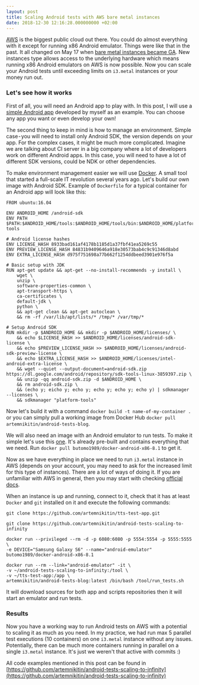 ```yaml
---
layout: post
title: Scaling Android tests with AWS bare metal instances
date: 2018-12-30 12:16:28.000000000 +02:00
---
```


[AWS](https://aws.amazon.com/) is the biggest public cloud out there. You could do almost everything with it except for running x86 Android emulator. Things were like that in the past. It all changed on May 17 when [bare metal instances became GA](https://medium.com/r/?url=https%3A%2F%2Faws.amazon.com%2Fabout-aws%2Fwhats-new%2F2018%2F05%2Fannouncing-general-availability-of-amazon-ec2-bare-metal-instances%2F). New instances type allows access to the underlying hardware which means running x86 Android emulators on AWS is now possible. Now you can scale your Android tests until exceeding limits on `i3.metal` instances or your money run out.    

### Let's see how it works   
First of all, you will need an Android app to play with. In this post, I will use a [simple Android app](https://github.com/artemnikitin/tts-test-app) developed by myself as an example. You can choose any app you want or even develop your own!    

The second thing to keep in mind is how to manage an environment. Simple case - you will need to install only Android SDK, the version depends on your app. For the complex cases, it might be much more complicated. Imagine we are talking about CI server in a big company where a lot of developers work on different Android apps. In this case, you will need to have a lot of different SDK versions, could be NDK or other dependencies.     

To make environment management easier we will use [Docker](https://www.docker.com/). A small tool that started a full-scale IT revolution several years ago. Let's build our own image with Android SDK. Example of `Dockerfile` for a typical container for an Android app will look like this:     
```
FROM ubuntu:16.04

ENV ANDROID_HOME /android-sdk
ENV PATH $PATH:$ANDROID_HOME/tools:$ANDROID_HOME/tools/bin:$ANDROID_HOME/platform-tools

# Android license hashes
ENV LICENSE_HASH 8933bad161af4178b1185d1a37fbf41ea5269c55
ENV PREVIEW_LICENSE_HASH 84831b9409646a918e30573bab4c9c91346d8abd
ENV EXTRA_LICENSE_HASH d975f751698a77b662f1254ddbeed3901e976f5a

# Basic setup with JDK
RUN apt-get update && apt-get --no-install-recommends -y install \
    wget \
    unzip \
    software-properties-common \
    apt-transport-https \
    ca-certificates \
    default-jdk \
    python \
    && apt-get clean && apt-get autoclean \
    && rm -rf /var/lib/apt/lists/* /tmp/* /var/tmp/*

# Setup Android SDK 
RUN mkdir -p $ANDROID_HOME && mkdir -p $ANDROID_HOME/licenses/ \
    && echo $LICENSE_HASH >> $ANDROID_HOME/licenses/android-sdk-license \
    && echo $PREVIEW_LICENSE_HASH >> $ANDROID_HOME/licenses/android-sdk-preview-license \
    && echo $EXTRA_LICENSE_HASH >> $ANDROID_HOME/licenses/intel-android-extra-license \
    && wget --quiet --output-document=android-sdk.zip https://dl.google.com/android/repository/sdk-tools-linux-3859397.zip \
    && unzip -qq android-sdk.zip -d $ANDROID_HOME \
    && rm android-sdk.zip \
    && (echo y; eicho y; echo y; echo y; echo y; echo y) | sdkmanager --licenses \
    && sdkmanager "platform-tools"
```
Now let's build it with a command `docker build -t name-of-my-container .` or you can simply pull a working image from Docker Hub `docker pull artemnikitin/android-tests-blog`.    

We will also need an image with an Android emulator to run tests. To make it simple let's use this [one](https://github.com/butomo1989/docker-android). It's already pre-built and contains everything that we need. Run `docker pull butomo1989/docker-android-x86-8.1` to get it.    

Now as we have everything in place we need to run `i3.metal` instance in AWS (depends on your account, you may need to ask for the increased limit for this type of instances). There are a lot of ways of doing it. If you are unfamiliar with AWS in general, then you may start with checking [official docs](https%3A%2F%2Fdocs.aws.amazon.com%2FAWSEC2%2Flatest%2FUserGuide%2FEC2_GetStarted.html%23ec2-launch-instance).    

When an instance is up and running, connect to it, check that it has at least `Docker` and `git` installed on it and execute the following commands:
```
git clone https://github.com/artemnikitin/tts-test-app.git

git clone https://github.com/artemnikitin/android-tests-scaling-to-infinity

docker run --privileged --rm -d -p 6080:6080 -p 5554:5554 -p 5555:5555 \
-e DEVICE="Samsung Galaxy S6" --name="android-emulator" butomo1989/docker-android-x86-8.1

docker run --rm --link="android-emulator" -it \
-v ~/android-tests-scaling-to-infinity:/tool \
-v ~/tts-test-app:/app \
artemnikitin/android-tests-blog:latest /bin/bash /tool/run_tests.sh
```
It will download sources for both app and scripts repositories then it will start an emulator and run tests.    

### Results
Now you have a working way to run Android tests on AWS with a potential to scaling it as much as you need. In my practice, we had run max 5 parallel test executions (10 containers) on one `i3.metal` instance without any issues. Potentially, there can be much more containers running in parallel on a single `i3.metal` instance. It's just we weren't that active with commits :)

All code examples mentioned in this post can be found in [https://github.com/artemnikitin/android-tests-scaling-to-infinity](https://github.com/artemnikitin/android-tests-scaling-to-infinity)